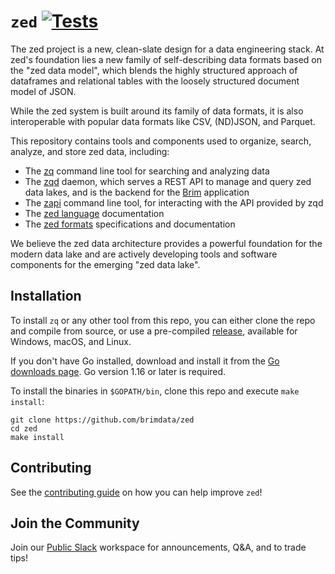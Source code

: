 # `zed` [![Tests][tests-img]][tests]

The zed project is a new, clean-slate design for a data engineering stack.
At zed's foundation lies a new family of self-describing
data formats based on the "zed data model", which blends the highly structured
approach of dataframes and relational tables with the loosely structured
document model of JSON.

While the zed system is built around its family of data formats, it is also
interoperable with popular data formats like CSV, (ND)JSON, and Parquet.

This repository contains tools and components used to organize, search, analyze,
and store zed data, including:

* The [zq](cmd/zq/README.md) command line tool for searching and analyzing data
* The [zqd](ppl/cmd/zqd/README.md) daemon, which serves a REST API to manage
 and query zed data lakes, and is the backend for the [Brim](https://github.com/brimdata/brim)
 application
* The [zapi](cmd/zapi/README.md) command line tool, for interacting with the
API provided by zqd
* The [zed language](docs/language/README.md) documentation
* The [zed formats](docs/formats/README.md) specifications and documentation

We believe the zed data architecture provides a powerful foundation for the
modern data lake and are actively developing tools and software components
for the emerging "zed data lake".

## Installation

To install `zq` or any other tool from this repo, you can either clone the repo
 and compile from source, or use a pre-compiled
 [release](https://github.com/brimdata/zed/releases), available for Windows, macOS, and Linux.

If you don't have Go installed, download and install it from the
[Go downloads page](https://golang.org/dl/). Go version 1.16 or later is
required.

To install the binaries in `$GOPATH/bin`, clone this repo and
execute `make install`:

```
git clone https://github.com/brimdata/zed
cd zed
make install
```

## Contributing

See the [contributing guide](CONTRIBUTING.md) on how you can help improve `zed`!

## Join the Community

Join our [Public Slack](https://www.brimsecurity.com/join-slack/) workspace for announcements, Q&A, and to trade tips!

[tests-img]: https://github.com/brimdata/zed/workflows/Tests/badge.svg
[tests]: https://github.com/brimdata/zed/actions?query=workflow%3ATests
